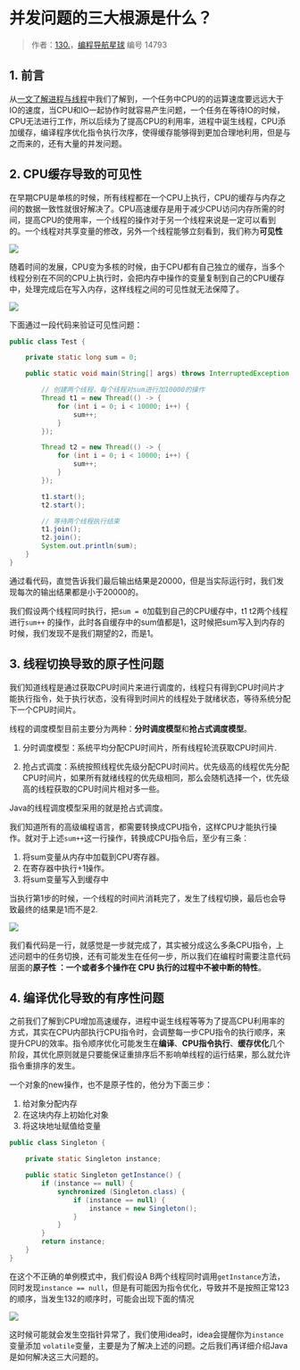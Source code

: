 # 并发问题的三大根源是什么？

> 作者：[130.](https://www.code-nav.cn/user/1613530088253423618/info)，[编程导航星球](https://wx.zsxq.com/dweb2/index/group/51122858222824) 编号 14793

## 1. 前言

从[一文了解进程与线程](https://articles.zsxq.com/id_1lqk669aru6k.html)中我们了解到，一个任务中CPU的的运算速度要远远大于IO的速度，当CPU和IO一起协作时就容易产生问题，一个任务在等待IO的时候，CPU无法进行工作，所以后续为了提高CPU的利用率，进程中诞生线程，CPU添加缓存，编译程序优化指令执行次序，使得缓存能够得到更加合理地利用，但是与之而来的，还有大量的并发问题。

## 2. CPU缓存导致的可见性

在早期CPU是单核的时候，所有线程都在一个CPU上执行，CPU的缓存与内存之间的数据一致性就很好解决了。CPU高速缓存是用于减少CPU访问内存所需的时间，提高CPU的使用率，一个线程的操作对于另一个线程来说是一定可以看到的。一个线程对共享变量的修改，另外一个线程能够立刻看到，我们称为**可见性**

![](https://pic.yupi.icu/5563/202403152110832.png)

随着时间的发展，CPU变为多核的时候，由于CPU都有自己独立的缓存，当多个线程分别在不同的CPU上执行时，会把内存中操作的变量复制到自己的CPU缓存中，处理完成后在写入内存，这样线程之间的可见性就无法保障了。

![](https://pic.yupi.icu/5563/202403152110838.png)

下面通过一段代码来验证可见性问题：
```java
public class Test {

    private static long sum = 0;

    public static void main(String[] args) throws InterruptedException {

        // 创建两个线程，每个线程对sum进行加10000的操作
        Thread t1 = new Thread(() -> {
            for (int i = 0; i < 10000; i++) {
                sum++;
            }
        });

        Thread t2 = new Thread(() -> {
            for (int i = 0; i < 10000; i++) {
                sum++;
            }
        });

        t1.start();
        t2.start();

        // 等待两个线程执行结束
        t1.join();
        t2.join();
        System.out.println(sum);
    }
}
```
通过看代码，直觉告诉我们最后输出结果是20000，但是当实际运行时，我们发现每次的输出结果都是小于20000的。

我们假设两个线程同时执行，把`sum = 0`加载到自己的CPU缓存中，t1 t2两个线程进行`sum++`
的操作，此时各自缓存中的sum值都是1，这时候把sum写入到内存的时候，我们发现不是我们期望的2，而是1。

## 3. 线程切换导致的原子性问题

我们知道线程是通过获取CPU时间片来进行调度的，线程只有得到CPU时间片才能执行指令，处于执行状态，没有得到时间片的线程处于就绪状态，等待系统分配下一个CPU时间片。

线程的调度模型目前主要分为两种：**分时调度模型**和**抢占式调度模型**。

1. 分时调度模型：系统平均分配CPU时间片，所有线程轮流获取CPU时间片.

2. 抢占式调度：系统按照线程优先级分配CPU时间片。优先级高的线程优先分配CPU时间片，如果所有就绪线程的优先级相同，那么会随机选择一个，优先级高的线程获取的CPU时间片相对多一些。

Java的线程调度模型采用的就是抢占式调度。

我们知道所有的高级编程语言，都需要转换成CPU指令，这样CPU才能执行操作。就对于上述`sum++`这一行操作，转换成CPU指令后，至少有三条：

1. 将sum变量从内存中加载到CPU寄存器。
2. 在寄存器中执行+1操作。
3. 将sum变量写入到缓存中

当执行第1步的时候，一个线程的时间片消耗完了，发生了线程切换，最后也会导致最终的结果是1而不是2.

![](https://pic.yupi.icu/5563/202403152110479.png)

我们看代码是一行，就感觉是一步就完成了，其实被分成这么多条CPU指令，上述问题中的任务切换，还有可能发生在任何一步，所以我们在编程时需要注意代码层面的**原子性 ：一个或者多个操作在 CPU 执行的过程中不被中断的特性**。

## 4. 编译优化导致的有序性问题

之前我们了解到CPU增加高速缓存，进程中诞生线程等等为了提高CPU利用率的方式，其实在CPU内部执行CPU指令时，会调整每一步CPU指令的执行顺序，来提升CPU的效率。指令顺序优化可能发生在**编译**、**CPU指令执行**、**缓存优化**几个阶段，其优化原则就是只要能保证重排序后不影响单线程的运行结果，那么就允许指令重排序的发生。

一个对象的new操作，也不是原子性的，他分为下面三步：

1. 给对象分配内存
2. 在这块内存上初始化对象
3. 将这块地址赋值给变量

```java
public class Singleton {

    private static Singleton instance;

    public static Singleton getInstance() {
        if (instance == null) {
            synchronized (Singleton.class) {
                if (instance == null) {
                    instance = new Singleton();
                }
            }
        }
        return instance;
    }
}
```

在这个不正确的单例模式中，我们假设A B两个线程同时调用`getInstance`方法，同时发现`instance == null`，但是有可能因为指令优化，导致并不是按照正常123的顺序，当发生132的顺序时，可能会出现下面的情况

![](https://pic.yupi.icu/5563/202403152111908.png)

这时候可能就会发生空指针异常了，我们使用idea时，idea会提醒你为`instance`变量添加
`volatile`变量，主要是为了解决上述的问题。之后我们再详细介绍Java是如何解决这三大问题的。